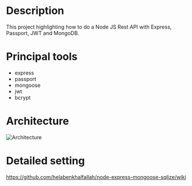# Description
This project highlighting how to do a Node JS Rest API with Express, Passport, JWT and MongoDB.

# Principal tools
- express
- passport
- mongoose
- jwt
- bcrypt

# Architecture 
![Architecture](https://miro.medium.com/max/1400/1*EDgfiLdYcAvCz2zfFNtxsA.png "Architecture")


# Detailed setting
https://github.com/helabenkhalfallah/node-express-mongoose-sqlize/wiki
